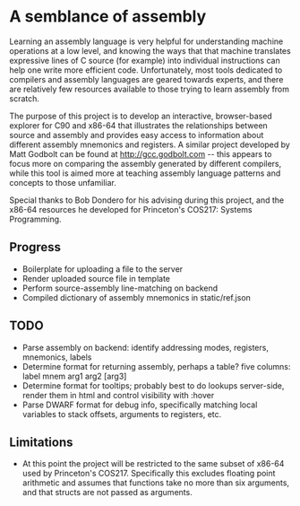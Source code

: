 # A semblance of assembly
Learning an assembly language is very helpful for understanding machine operations at a low level, and knowing the ways that that machine translates expressive lines of C source (for example) into individual instructions can help one write more efficient code.
Unfortunately, most tools dedicated to compilers and assembly languages are geared towards experts, and there are relatively few resources available to those trying to learn assembly from scratch.

The purpose of this project is to develop an interactive, browser-based explorer for C90 and x86-64 that illustrates the relationships between source and assembly and provides easy access to information about different assembly mnemonics and registers.
A similar project developed by Matt Godbolt can be found at http://gcc.godbolt.com -- this appears to focus more on comparing the assembly generated by different compilers, while this tool is aimed more at teaching assembly language patterns and concepts to those unfamiliar.

Special thanks to Bob Dondero for his advising during this project, and the x86-64 resources he developed for Princeton's COS217: Systems Programming.

## Progress
* Boilerplate for uploading a file to the server
* Render uploaded source file in template
* Perform source-assembly line-matching on backend
* Compiled dictionary of assembly mnemonics in static/ref.json

## TODO
* Parse assembly on backend: identify addressing modes, registers, mnemonics, labels
* Determine format for returning assembly, perhaps a table? five columns: label mnem arg1 arg2 [arg3]
* Determine format for tooltips; probably best to do lookups server-side, render them in html and control visibility with :hover
* Parse DWARF format for debug info, specifically matching local variables to stack offsets, arguments to registers, etc.

## Limitations
* At this point the project will be restricted to the same subset of x86-64 used by Princeton's COS217.  Specifically this excludes floating point arithmetic and assumes that functions take no more than six arguments, and that structs are not passed as arguments.
